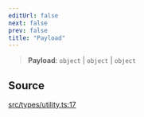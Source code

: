 ```yaml
---
editUrl: false
next: false
prev: false
title: "Payload"
---
```


> **Payload**: `object` \| `object` \| `object`

## Source

[src/types/utility.ts:17](https://github.com/sern-handler/handler/blob/3f703c17b88b6add7de919772e7b2a7faffd3910/src/types/utility.ts#L17)
